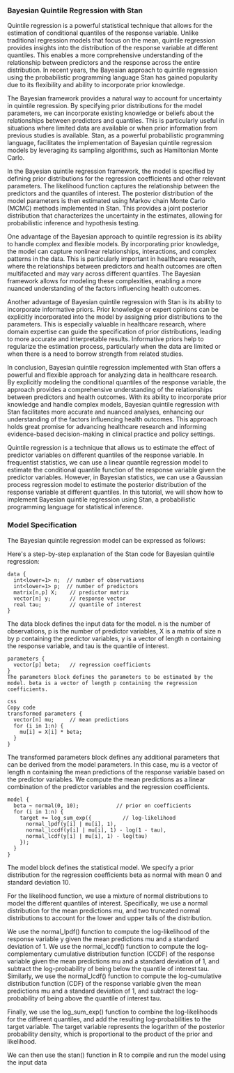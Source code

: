 ### Bayesian Quintile Regression with Stan

Quintile regression is a powerful statistical technique that allows for the estimation of conditional quantiles of the response variable. Unlike traditional regression models that focus on the mean, quintile regression provides insights into the distribution of the response variable at different quantiles. This enables a more comprehensive understanding of the relationship between predictors and the response across the entire distribution. In recent years, the Bayesian approach to quintile regression using the probabilistic programming language Stan has gained popularity due to its flexibility and ability to incorporate prior knowledge.

The Bayesian framework provides a natural way to account for uncertainty in quintile regression. By specifying prior distributions for the model parameters, we can incorporate existing knowledge or beliefs about the relationships between predictors and quantiles. This is particularly useful in situations where limited data are available or when prior information from previous studies is available. Stan, as a powerful probabilistic programming language, facilitates the implementation of Bayesian quintile regression models by leveraging its sampling algorithms, such as Hamiltonian Monte Carlo.

In the Bayesian quintile regression framework, the model is specified by defining prior distributions for the regression coefficients and other relevant parameters. The likelihood function captures the relationship between the predictors and the quantiles of interest. The posterior distribution of the model parameters is then estimated using Markov chain Monte Carlo (MCMC) methods implemented in Stan. This provides a joint posterior distribution that characterizes the uncertainty in the estimates, allowing for probabilistic inference and hypothesis testing.

One advantage of the Bayesian approach to quintile regression is its ability to handle complex and flexible models. By incorporating prior knowledge, the model can capture nonlinear relationships, interactions, and complex patterns in the data. This is particularly important in healthcare research, where the relationships between predictors and health outcomes are often multifaceted and may vary across different quantiles. The Bayesian framework allows for modeling these complexities, enabling a more nuanced understanding of the factors influencing health outcomes.

Another advantage of Bayesian quintile regression with Stan is its ability to incorporate informative priors. Prior knowledge or expert opinions can be explicitly incorporated into the model by assigning prior distributions to the parameters. This is especially valuable in healthcare research, where domain expertise can guide the specification of prior distributions, leading to more accurate and interpretable results. Informative priors help to regularize the estimation process, particularly when the data are limited or when there is a need to borrow strength from related studies.

In conclusion, Bayesian quintile regression implemented with Stan offers a powerful and flexible approach for analyzing data in healthcare research. By explicitly modeling the conditional quantiles of the response variable, the approach provides a comprehensive understanding of the relationships between predictors and health outcomes. With its ability to incorporate prior knowledge and handle complex models, Bayesian quintile regression with Stan facilitates more accurate and nuanced analyses, enhancing our understanding of the factors influencing health outcomes. This approach holds great promise for advancing healthcare research and informing evidence-based decision-making in clinical practice and policy settings.

Quintile regression is a technique that allows us to estimate the effect of predictor variables on different quantiles of the response variable. In frequentist statistics, we can use a linear quantile regression model to estimate the conditional quantile function of the response variable given the predictor variables. However, in Bayesian statistics, we can use a Gaussian process regression model to estimate the posterior distribution of the response variable at different quantiles. In this tutorial, we will show how to implement Bayesian quintile regression using Stan, a probabilistic programming language for statistical inference.

### Model Specification
The Bayesian quintile regression model can be expressed as follows:

Here's a step-by-step explanation of the Stan code for Bayesian quintile regression:

```
data {
  int<lower=1> n;  // number of observations
  int<lower=1> p;  // number of predictors
  matrix[n,p] X;    // predictor matrix
  vector[n] y;      // response vector
  real tau;         // quantile of interest
}
```
The data block defines the input data for the model. n is the number of observations, p is the number of predictor variables, X is a matrix of size n by p containing the predictor variables, y is a vector of length n containing the response variable, and tau is the quantile of interest.

```
parameters {
  vector[p] beta;   // regression coefficients
}
The parameters block defines the parameters to be estimated by the model. beta is a vector of length p containing the regression coefficients.

css
Copy code
transformed parameters {
  vector[n] mu;     // mean predictions
  for (i in 1:n) {
    mu[i] = X[i] * beta;
  }
}
```
The transformed parameters block defines any additional parameters that can be derived from the model parameters. In this case, mu is a vector of length n containing the mean predictions of the response variable based on the predictor variables. We compute the mean predictions as a linear combination of the predictor variables and the regression coefficients.

```
model {
  beta ~ normal(0, 10);            // prior on coefficients
  for (i in 1:n) {
    target += log_sum_exp({          // log-likelihood
      normal_lpdf(y[i] | mu[i], 1),
      normal_lccdf(y[i] | mu[i], 1) - log(1 - tau),
      normal_lcdf(y[i] | mu[i], 1) - log(tau)
    });
  }
}
```

The model block defines the statistical model. We specify a prior distribution for the regression coefficients beta as normal with mean 0 and standard deviation 10.

For the likelihood function, we use a mixture of normal distributions to model the different quantiles of interest. Specifically, we use a normal distribution for the mean predictions mu, and two truncated normal distributions to account for the lower and upper tails of the distribution.

We use the normal_lpdf() function to compute the log-likelihood of the response variable y given the mean predictions mu and a standard deviation of 1. We use the normal_lccdf() function to compute the log-complementary cumulative distribution function (CCDF) of the response variable given the mean predictions mu and a standard deviation of 1, and subtract the log-probability of being below the quantile of interest tau. Similarly, we use the normal_lcdf() function to compute the log-cumulative distribution function (CDF) of the response variable given the mean predictions mu and a standard deviation of 1, and subtract the log-probability of being above the quantile of interest tau.

Finally, we use the log_sum_exp() function to combine the log-likelihoods for the different quantiles, and add the resulting log-probabilities to the target variable. The target variable represents the logarithm of the posterior probability density, which is proportional to the product of the prior and likelihood.

We can then use the stan() function in R to compile and run the model using the input data
